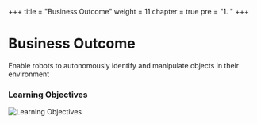 +++
title = "Business Outcome"
weight = 11
chapter = true
pre = "1. "
+++

# Business Outcome

Enable robots to autonomously identify and manipulate objects in their environment

### Learning Objectives

![Learning Objectives](/slides/learning-objectives.png)
